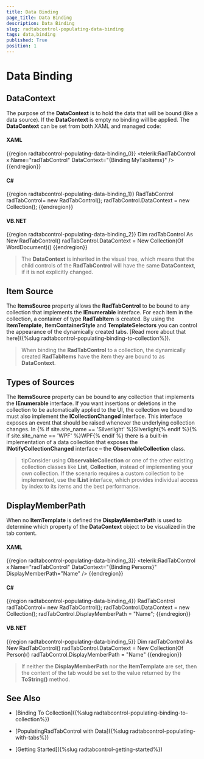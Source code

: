 ```yaml
---
title: Data Binding
page_title: Data Binding
description: Data Binding
slug: radtabcontrol-populating-data-binding
tags: data,binding
published: True
position: 1
---
```


# Data Binding



## DataContext

The purpose of the __DataContext__ is to hold the data that will be bound (like a data source). If the __DataContext__ is empty no binding will be applied. The __DataContext__ can be set from both XAML and managed code:
				

#### __XAML__

{{region radtabcontrol-populating-data-binding_0}}
	<telerik:RadTabControl x:Name="radTabControl" DataContext="{Binding MyTabItems}" />
	{{endregion}}



#### __C#__

{{region radtabcontrol-populating-data-binding_1}}
	RadTabControl radTabControl= new RadTabControl();
	radTabControl.DataContext = new Collection<WordDocument>();
	{{endregion}}



#### __VB.NET__

{{region radtabcontrol-populating-data-binding_2}}
	Dim radTabControl As New RadTabControl()
	radTabControl.DataContext = New Collection(Of WordDocument)()
	{{endregion}}



>The __DataContext__ is inherited in the visual tree, which means that the child controls of the __RadTabControl__ will have the same __DataContext__, if it is not explicitly changed.
						

## Item Source

The __ItemsSource__ property allows the __RadTabControl__ to be bound to any collection that implements the __IEnumerable__ interface. For each item in the collection, a container of type __RadTabItem__ is created. By using the __ItemTemplate__, __ItemContainerStyle__ and __TemplateSelectors__ you can control the appearance of the dynamically created tabs. [Read more about that here]({%slug radtabcontrol-populating-binding-to-collection%}).
				

>When binding the __RadTabControl__ to a collection, the dynamically created __RadTabItems__ have the item they are bound to as __DataContext__.
					

## Types of Sources

The __ItemsSource__ property can be bound to any collection that implements the __IEnumerable__ interface. If you want insertions or deletions in the collection to be automatically applied to the UI, the collection we bound to must also implement the __ICollectionChanged__ interface. This interface exposes an event that should be raised whenever the underlying collection changes. In {% if site.site_name == 'Silverlight' %}Silverlight{% endif %}{% if site.site_name == 'WPF' %}WPF{% endif %} there is a built-in implementation of a data collection that exposes the __INotifyCollectionChanged__ interface – the __ObservableCollection<T>__ class.
				

>tipConsider using __ObservableCollection<T>__ or one of the other existing collection classes like __List<T>__, __Collection<T>__, instead of implementing your own collection. If the scenario requires a custom collection to be implemented, use the __IList__ interface, which provides individual access by index to its items and the best performance.
					

## DisplayMemberPath

When no __ItemTemplate__ is defined the __DisplayMemberPath__ is used to determine which property of the __DataContext__ object to be visualized in the tab content.
				

#### __XAML__

{{region radtabcontrol-populating-data-binding_3}}
	<telerik:RadTabControl x:Name="radTabControl" DataContext="{Binding Persons}" DisplayMemberPath="Name" />
	{{endregion}}



#### __C#__

{{region radtabcontrol-populating-data-binding_4}}
	RadTabControl radTabControl= new RadTabControl();
	radTabControl.DataContext = new Collection<Person>();
	radTabControl.DisplayMemberPath = "Name";
	{{endregion}}



#### __VB.NET__

{{region radtabcontrol-populating-data-binding_5}}
	Dim radTabControl As New RadTabControl()
	radTabControl.DataContext = New Collection(Of Person)()
	radTabControl.DisplayMemberPath = "Name"
	{{endregion}}



>If neither the __DisplayMemberPath__ nor the __ItemTemplate__ are set, then the content of the tab would be set to the value returned by the __ToString()__ method.
					

## See Also

 * [Binding To Collection]({%slug radtabcontrol-populating-binding-to-collection%})

 * [PopulatingRadTabControl with Data]({%slug radtabcontrol-populating-with-tabs%})

 * [Getting Started]({%slug radtabcontrol-getting-started%})
